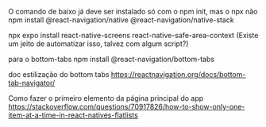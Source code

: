 O comando de baixo já deve ser instalado só com o npm init, mas o npx não
npm install @react-navigation/native @react-navigation/native-stack 

npx expo install react-native-screens react-native-safe-area-context
(Existe um jeito de automatizar isso, talvez com algum script?)

para o bottom-tabs
npm install @react-navigation/bottom-tabs


doc estilização do bottom tabs
https://reactnavigation.org/docs/bottom-tab-navigator/

Como fazer o primeiro elemento da página principal do app
https://stackoverflow.com/questions/70917826/how-to-show-only-one-item-at-a-time-in-react-natives-flatlists
